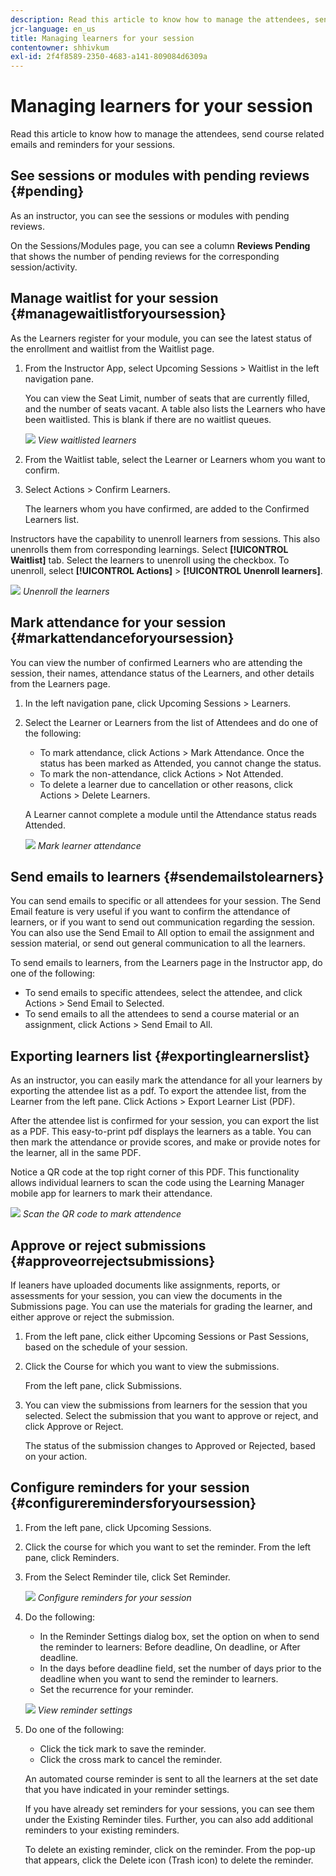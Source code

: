 ```yaml
---
description: Read this article to know how to manage the attendees, send course related emails and reminders for your sessions.
jcr-language: en_us
title: Managing learners for your session
contentowner: shhivkum
exl-id: 2f4f8589-2350-4683-a141-809084d6309a
---
```

# Managing learners for your session

Read this article to know how to manage the attendees, send course related emails and reminders for your sessions.

## See sessions or modules with pending reviews {#pending}

As an instructor, you can see the sessions or modules with pending reviews. 

On the Sessions/Modules page, you can see a column **Reviews Pending** that shows the number of pending reviews for the corresponding session/activity.

## Manage waitlist for your session {#managewaitlistforyoursession}

As the Learners register for your module, you can see the latest status of the enrollment and waitlist from the Waitlist page.

1. From the Instructor App, select Upcoming Sessions > Waitlist in the left navigation pane.

   You can view the Seat Limit, number of seats that are currently filled, and the number of seats vacant. A table also lists the Learners who have been waitlisted. This is blank if there are no waitlist queues.

   ![](assets/waitlist.png)
   *View waitlisted learners*

1. From the Waitlist table, select the Learner or Learners whom you want to confirm.
1. Select Actions > Confirm Learners.

   The learners whom you have confirmed, are added to the Confirmed Learners list.

Instructors have the capability to unenroll learners from sessions. This also unenrolls them from corresponding learnings. Select **[!UICONTROL Waitlist]** tab. Select the learners to unenroll using the checkbox. To unenroll, select **[!UICONTROL Actions]** > **[!UICONTROL Unenroll learners]**.

![](assets/unenroll-learners.png)
*Unenroll the learners*

## Mark attendance for your session {#markattendanceforyoursession}

You can view the number of confirmed Learners who are attending the session, their names, attendance status of the Learners, and other details from the Learners page.

1. In the left navigation pane, click Upcoming Sessions > Learners.
1. Select the Learner or Learners from the list of Attendees and do one of the following:

   * To mark attendance, click Actions > Mark Attendance. Once the status has been marked as Attended, you cannot change the status.
   * To mark the non-attendance, click Actions > Not Attended.
   * To delete a learner due to cancellation or other reasons, click Actions > Delete Learners.

   A Learner cannot complete a module until the Attendance status reads Attended.

   ![](assets/markattendance.png)
   *Mark learner attendance*

## Send emails to learners {#sendemailstolearners}

You can send emails to specific or all attendees for your session. The Send Email feature is very useful if you want to confirm the attendance of learners, or if you want to send out communication regarding the session. You can also use the Send Email to All option to email the assignment and session material, or send out general communication to all the learners.

To send emails to learners, from the Learners page in the Instructor app, do one of the following:

* To send emails to specific attendees, select the attendee, and click Actions > Send Email to Selected.
* To send emails to all the attendees to send a course material or an assignment, click Actions > Send Email to All.

## Exporting learners list {#exportinglearnerslist}

As an instructor, you can easily mark the attendance for all your learners by exporting the attendee list as a pdf. To export the attendee list, from the Learner from the left pane. Click Actions > Export Learner List (PDF). 

After the attendee list is confirmed for your session, you can export the list as a PDF. This easy-to-print pdf displays the learners as a table. You can then mark the attendance or provide scores, and make or provide notes for the learner, all in the same PDF. 

Notice a QR code at the top right corner of this PDF. This functionality allows individual learners to scan the code using the Learning Manager mobile app for learners to mark their attendance. 

![](assets/exportpdf.png)
*Scan the QR code to mark attendence* 

## Approve or reject submissions {#approveorrejectsubmissions}

If leaners have uploaded documents like assignments, reports, or assessments for your session, you can view the documents in the Submissions page. You can use the materials for grading the learner, and either approve or reject the submission.

1. From the left pane, click either Upcoming Sessions or Past Sessions, based on the schedule of your session.
1. Click the Course for which you want to view the submissions.

   From the left pane, click Submissions.

1. You can view the submissions from learners for the session that you selected. Select the submission that you want to approve or reject, and click Approve or Reject.

   The status of the submission changes to Approved or Rejected, based on your action.

## Configure reminders for your session {#configureremindersforyoursession}

1. From the left pane, click Upcoming Sessions.
1. Click the course for which you want to set the reminder. From the left pane, click Reminders.
1. From the Select Reminder tile, click Set Reminder.

   ![](assets/setreminder.png)
   *Configure reminders for your session*

1. Do the following:

   * In the Reminder Settings dialog box, set the option on when to send the reminder to learners: Before deadline, On deadline, or After deadline.
   * In the days before deadline field, set the number of days prior to the deadline when you want to send the reminder to learners.
   * Set the recurrence for your reminder.

   ![](assets/remindersettings.png)
   *View reminder settings*

1. Do one of the following:

   * Click the tick mark to save the reminder.
   * Click the cross mark to cancel the reminder.

   An automated course reminder is sent to all the learners at the set date that you have indicated in your reminder settings.

   If you have already set reminders for your sessions, you can see them under the Existing Reminder tiles. Further, you can also add additional reminders to your existing reminders.

   To delete an existing reminder, click on the reminder. From the pop-up that appears, click the Delete icon (Trash icon) to delete the reminder.
